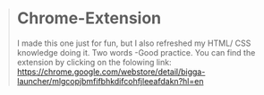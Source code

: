 > # Chrome-Extension
> I made this one just for fun, but I also refreshed my HTML/ CSS knowledge doing it. Two words -Good practice. You can find the extension by clicking on the folowing link: 
https://chrome.google.com/webstore/detail/bigga-launcher/mlgcopjbmfifbhkdifcohfjleeafdakn?hl=en
